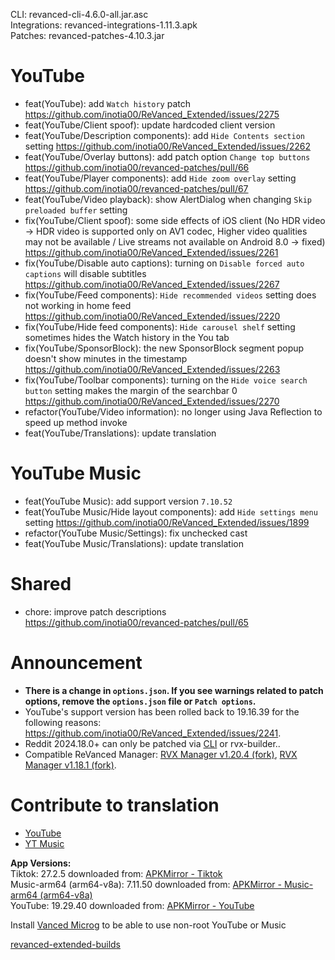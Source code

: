 CLI: revanced-cli-4.6.0-all.jar.asc  
Integrations: revanced-integrations-1.11.3.apk  
Patches: revanced-patches-4.10.3.jar  

YouTube
==
- feat(YouTube): add `Watch history` patch https://github.com/inotia00/ReVanced_Extended/issues/2275
- feat(YouTube/Client spoof): update hardcoded client version
- feat(YouTube/Description components): add `Hide Contents section` setting https://github.com/inotia00/ReVanced_Extended/issues/2262
- feat(YouTube/Overlay buttons): add patch option `Change top buttons` https://github.com/inotia00/revanced-patches/pull/66
- feat(YouTube/Player components): add `Hide zoom overlay` setting https://github.com/inotia00/revanced-patches/pull/67
- feat(YouTube/Video playback): show AlertDialog when changing `Skip preloaded buffer` setting
- fix(YouTube/Client spoof): some side effects of iOS client (No HDR video → HDR video is supported only on AV1 codec, Higher video qualities may not be available / Live streams not available on Android 8.0 → fixed) https://github.com/inotia00/ReVanced_Extended/issues/2261
- fix(YouTube/Disable auto captions): turning on `Disable forced auto captions` will disable subtitles https://github.com/inotia00/ReVanced_Extended/issues/2267
- fix(YouTube/Feed components): `Hide recommended videos` setting does not working in home feed https://github.com/inotia00/ReVanced_Extended/issues/2220
- fix(YouTube/Hide feed components): `Hide carousel shelf` setting sometimes hides the Watch history in the You tab
- fix(YouTube/SponsorBlock): the new SponsorBlock segment popup doesn't show minutes in the timestamp https://github.com/inotia00/ReVanced_Extended/issues/2263
- fix(YouTube/Toolbar components): turning on the `Hide voice search button` setting makes the margin of the searchbar 0 https://github.com/inotia00/ReVanced_Extended/issues/2270
- refactor(YouTube/Video information): no longer using Java Reflection to speed up method invoke
- feat(YouTube/Translations): update translation


YouTube Music
==
- feat(YouTube Music): add support version `7.10.52`
- feat(YouTube Music/Hide layout components): add `Hide settings menu` setting https://github.com/inotia00/ReVanced_Extended/issues/1899
- refactor(YouTube Music/Settings): fix unchecked cast
- feat(YouTube Music/Translations): update translation


Shared
==
- chore: improve patch descriptions https://github.com/inotia00/revanced-patches/pull/65


Announcement
==
- **There is a change in `options.json`. If you see warnings related to patch options, remove the `options.json` file or `Patch options`.**
- YouTube's support version has been rolled back to 19.16.39 for the following reasons: https://github.com/inotia00/ReVanced_Extended/issues/2241.
- Reddit 2024.18.0+ can only be patched via [CLI](https://github.com/inotia00/revanced-documentation/blob/main/docs/latest-reddit-patch-info.md) or rvx-builder..
- Compatible ReVanced Manager: [RVX Manager v1.20.4 (fork)](https://github.com/inotia00/revanced-manager/releases/tag/v1.20.4), [RVX Manager v1.18.1 (fork)](https://github.com/inotia00/revanced-manager/releases/tag/v1.18.1).


Contribute to translation
==
- [YouTube](https://crowdin.com/project/revancedextended)
- [YT Music](https://crowdin.com/project/revancedmusicextended)
  
**App Versions:**  
Tiktok: 27.2.5
downloaded from: [APKMirror - Tiktok](https://www.apkmirror.com/apk/tiktok-pte-ltd/tik-tok-including-musical-ly/tik-tok-including-musical-ly-27-2-5-release/tiktok-27-2-5-android-apk-download/)  
Music-arm64 (arm64-v8a): 7.11.50
downloaded from: [APKMirror - Music-arm64 (arm64-v8a)](https://www.apkmirror.com/apk/google-inc/youtube-music/youtube-music-7-11-50-release/youtube-music-7-11-50-4-android-apk-download/)  
YouTube: 19.29.40
downloaded from: [APKMirror - YouTube](https://www.apkmirror.com/apk/google-inc/youtube/youtube-19-29-40-release/youtube-19-29-40-android-apk-download/)  

Install [Vanced Microg](https://github.com/inotia00/VancedMicroG/releases) to be able to use non-root YouTube or Music  

[revanced-extended-builds](https://github.com/E85Addict/revanced-extended-builds)  
